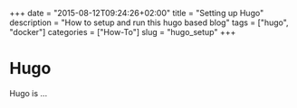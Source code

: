 +++
date = "2015-08-12T09:24:26+02:00"
title = "Setting up Hugo"
description = "How to setup and run this hugo based blog"
tags = ["hugo", "docker"]
categories = ["How-To"]
slug = "hugo_setup"
+++

# Hugo

Hugo is ...

